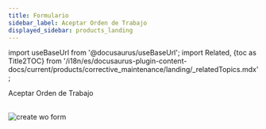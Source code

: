 ```yaml
---
title: Formulario
sidebar_label: Aceptar Orden de Trabajo
displayed_sidebar: products_landing
---
```


import useBaseUrl from '@docusaurus/useBaseUrl'; 
import Related, {toc as Title2TOC} from '/i18n/es/docusaurus-plugin-content-docs/current/products/corrective_maintenance/landing/_relatedTopics.mdx'; 

<span className="hero__title">Aceptar Orden de Trabajo</span>
<br/>
<br/>

<div className="img_sizing_small">

![create wo form](/img/productos_es/products_form_create_wo_cm.png)

</div>